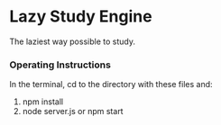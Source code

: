 # Lazy Study Engine
The laziest way possible to study.

### Operating Instructions
In the terminal, cd to the directory with these files and:
1. npm install
2. node server.js or npm start
